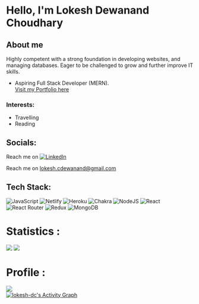 


# Hello, I'm Lokesh Dewanand Choudhary 
## About me
Highly competent with a strong foundation in developing
websites, and managing databases. Eager to be challenged
to grow and further improve IT skills.
- Aspiring Full Stack Developer (MERN). <br />
<a target="_blank" href="https://lokesh-dc.github.io/"> Visit my Portfolio here </a>
### Interests:
  - Travelling
  - Reading
## Socials:
Reach me on [![LinkedIn](https://img.shields.io/badge/LinkedIn-%230077B5.svg?logo=linkedin&logoColor=white)](https://linkedin.com/in/lokesh-dc) <br />

Reach me on <a href="mailto:lokesh.cdewanand@gmail.com"> lokesh.cdewanand@gmail.com </a> <br />



## Tech Stack:
![JavaScript](https://img.shields.io/badge/javascript-%23323330.svg?style=for-the-badge&logo=javascript&logoColor=%23F7DF1E) 
![Netlify](https://img.shields.io/badge/netlify-%23000000.svg?style=for-the-badge&logo=netlify&logoColor=#00C7B7) 
![Heroku](https://img.shields.io/badge/heroku-%23430098.svg?style=for-the-badge&logo=heroku&logoColor=white) 
![Chakra](https://img.shields.io/badge/chakra-%234ED1C5.svg?style=for-the-badge&logo=chakraui&logoColor=white) 
![NodeJS](https://img.shields.io/badge/node.js-6DA55F?style=for-the-badge&logo=node.js&logoColor=white) 
![React](https://img.shields.io/badge/react-%2320232a.svg?style=for-the-badge&logo=react&logoColor=%2361DAFB) 
![React Router](https://img.shields.io/badge/React_Router-CA4245?style=for-the-badge&logo=react-router&logoColor=white) 
![Redux](https://img.shields.io/badge/redux-%23593d88.svg?style=for-the-badge&logo=redux&logoColor=white) 
![MongoDB](https://img.shields.io/badge/MongoDB-%234ea94b.svg?style=for-the-badge&logo=mongodb&logoColor=white)

# Statistics :
![](https://github-readme-stats.vercel.app/api?username=lokesh-dc&theme=dark&hide_border=false&include_all_commits=false&count_private=false)
![](https://github-readme-streak-stats.herokuapp.com/?user=lokesh-dc&theme=dark&hide_border=false)<br/>


# Profile : <br/>
[![](https://visitcount.itsvg.in/api?id=lokesh-dc&icon=0&color=0)](https://visitcount.itsvg.in)
<br/>
<a href="https://github.com/lokesh-dc/github-readme-activity-graph">
  <img alt="lokesh-dc's Activity Graph" src="https://activity-graph.herokuapp.com/graph?username=lokesh-dc&bg_color=0D1117&color=5BCDEC&line=5BCDEC&point=FFFFFF&hide_border=true" />
</a>
<br/>
